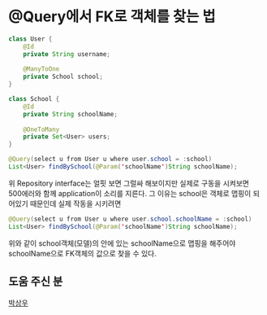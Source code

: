 # @Query에서 FK로 객체를 찾는 법



```java
class User {
    @Id
    private String username;
    
    @ManyToOne
    private School school;
}
```

```java
class School {
    @Id
    private String schoolName;
    
    @OneToMany
    private Set<User> users;
}
```





```java
@Query(select u from User u where user.school = :school)
List<User> findBySchool(@Param('schoolName')String schoolName);
```

위 Repository interface는 얼핏 보면 그럴싸 해보이지만 실제로 구동을 시켜보면 500에러와 함께 application이 소리를 지른다. 그 이유는 school은 객체로 맵핑이 되어있기 때문인데 실제 작동을 시키려면

```java
@Query(select u from User u where user.school.schoolName = :school)
List<User> findBySchool(@Param('schoolName')String schoolName);
```

위와 같이 school객체(모델)의 안에 있는 schoolName으로 맵핑을 해주어야 schoolName으로 FK객체의 값으로 찾을 수 있다.



## 도움 주신 분

[박상우](https://github.com/parksangwoo1617)
